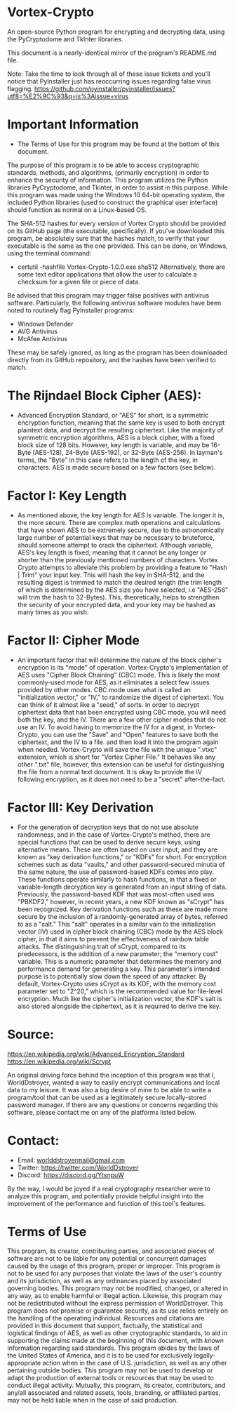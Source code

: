 # Vortex-Crypto
An open-source Python program for encrypting and decrypting data, using the PyCryptodome and TkInter libraries.

This document is a nearly-identical mirror of the program's README.md file.

Note: Take the time to look through all of these issue tickets and you'll notice that PyInstaller just has reoccurring issues regarding false virus flagging.
https://github.com/pyinstaller/pyinstaller/issues?utf8=%E2%9C%93&q=is%3Aissue+virus

# Important Information
- The Terms of Use for this program may be found at the bottom of this document.

The purpose of this program is to be able to access cryptographic standards, methods, and algorithms, (primarily encryption) in order to enhance the security of information.
This program utilizes the Python libraries PyCryptodome, and Tkinter, in order to assist in this purpose. While this program was made using the Windows 10 64-bit operating system, the included
Python libraries (used to construct the graphical user interface) should function as normal on a Linux-based OS.

The SHA-512 hashes for every version of Vortex Crypto should be provided on its GitHub page (the executable, specifically). If you've downloaded this program, be absolutely sure that the hashes
match, to verify that your executable is the same as the one provided. This can be done, on Windows, using the terminal command:
- certutil -hashfile Vortex-Crypto-1.0.0.exe sha512
Alternatively, there are some text editor applications that allow the user to calculate a checksum for a given file or piece of data.

Be advised that this program may trigger false positives with antivirus software. Particularly, the following antivirus software modules have been noted to routinely flag PyInstaller programs:
- Windows Defender
- AVG Antivirus
- McAfee Antivirus

These may be safely ignored, as long as the program has been downloaded directly from its GitHub repository, and the hashes have been verified to match.

# The Rijndael Block Cipher (AES):
- Advanced Encryption Standard, or "AES" for short, is a symmetric encryption function, meaning that the same key is used to both encrypt plaintext data, and decrypt the resulting ciphertext. Like the
majority of symmetric encryption algorithms, AES is a block cipher, with a fixed block size of 128 bits. However, key length is variable, and may be 16-Byte (AES-128), 24-Byte (AES-192), or 32-Byte
(AES-256). In layman's terms, the "Byte" in this case refers to the length of the key, in characters. AES is made secure based on a few factors (see below).

# Factor I: Key Length
- As mentioned above, the key length for AES is variable. The longer it is, the more secure. There are complex math operations and calculations that have shown AES to be extremely secure, due to the
astronomically large number of potential keys that may be necessary to bruteforce, should someone attempt to crack the ciphertext. Although variable, AES's key length is fixed, meaning that it cannot
be any longer or shorter than the previously mentioned numbers of characters. Vortex Crypto attempts to alleviate this problem by providing a feature to "Hash | Trim" your input key. This will hash the
key in SHA-512, and the resulting digest is trimmed to match the desired length (the trim length of which is determined by the AES size you have selected, i.e "AES-256" will trim the hash to 32-Bytes).
This, theoretically, helps to strengthen the security of your encrypted data, and your key may be hashed as many times as you wish.

# Factor II: Cipher Mode
- An important factor that will determine the nature of the block cipher's encryption is its "mode" of operation. Vortex-Crypto's implementation of AES uses "Cipher Block Chaining" (CBC) mode. This is likely the
most commonly-used mode for AES, as it eliminates a select few issues provided by other modes. CBC mode uses what is called an "initialization vector," or "IV," to randomize the digest of ciphertext. You can
think of it almost like a "seed," of sorts. In order to decrypt ciphertext data that has been encrypted using CBC mode, you will need both the key, and the IV. There are a few other cipher modes that do not use
an IV. To avoid having to memorize the IV for a digest, in Vortex-Crypto, you can use the "Save" and "Open" features to save both the ciphertext, and the IV to a file. and then load it into the program again when
needed. Vortex-Crypto will save the file with the unique ".vtxc" extension, which is short for "Vortex Cipher File." It behaves like any other ".txt" file, however, this extension can be useful for distinguishing the file
from a normal text document. It is okay to provide the IV following encryption, as it does not need to be a "secret" after-the-fact.

# Factor III: Key Derivation
- For the generation of decryption keys that do not use absolute randomness, and in the case of Vortex-Crypto's method, there are special functions that can be used to derive secure keys, using alternative means.
These are often based on user input, and they are known as "key derivation functions," or "KDFs" for short. For encryption schemes such as data "vaults," and other password-secured minutia of the same nature,
the use of password-based KDFs comes into play. These functions operate similarly to hash functions, in that a fixed or variable-length decryption key is generated from an input string of data. Previously, the
password-based KDF that was most-often used was "PBKDF2," however, in recent years, a new KDF known as "sCrypt" has been recognized. Key derivation functions such as these are made more secure by
the inclusion of a randomly-generated array of bytes, referred to as a "salt." This "salt" operates in a similar vain to the initialization vector (IV) used in cipher block chaining (CBC) mode by the AES block cipher,
in that it aims to prevent the effectiveness of rainbow table attacks. The distinguishing trait of sCrypt, compared to its predecessors, is the addition of a new parameter; the "memory cost" variable. This is a
numeric parameter that determines the memory and performance demand for generating a key. This parameter's intended purpose is to potentially slow down the speed of any attacker. By default, Vortex-Crypto
uses sCrypt as its KDF, with the memory cost parameter set to "2^20," which is the recommended value for file-level encryption. Much like the cipher's initialization vector, the KDF's salt is also stored alongside the
ciphertext, as it is required to derive the key.

# Source:
https://en.wikipedia.org/wiki/Advanced_Encryption_Standard
https://en.wikipedia.org/wiki/Scrypt

An original driving force behind the inception of this program was that I, WorldDstroyer, wanted a way to easily encrypt communications and local data to my leisure. It was also a big desire of mine to be able to write
a program/tool that can be used as a legitimately secure locally-stored password manager. If there are any questions or concerns regarding this software, please contact me on any of the platforms listed below.

# Contact:
- Email: worlddstroyermail@gmail.com
- Twitter: https://twitter.com/WorldDstroyer
- Discord: https://discord.gg/YtsnpuW

By the way, I would be joyed if a real cryptography researcher were to analyze this program, and potentially provide helpful insight into the improvement of the performance and function of this tool's features.

# Terms of Use
This program, its creator, contributing parties, and associated pieces of software are not to be liable for any potential or concurrent damages caused by the usage of this program, proper or improper. This program
is not to be used for any purposes that violate the laws of the user's country and its jurisdiction, as well as any ordinances placed by associated governing bodies. This program may not be modified, changed, or
altered in any way, as to enable harmful or illegal action. Likewise, this program may not be redistributed without the express permission of WorldDstroyer. This program does not promise or guarantee security,
as its use relies entirely on the handling of the operating individual. Resources and citations are provided in this document that support, factually, the statistical and logistical findings of AES, as well as other
cryptographic standards, to aid in supporting the claims made at the beginning of this document, with *known* information regarding said standards. This program abides by the laws of the United States of America,
and it is to be used for exclusively legally-appropriate action when in the case of U.S. jurisdiction, as well as any other pertaining outside bodies. This program may not be used to develop or adapt the production of
external tools or resources that may be used to conduct illegal activity. Mutually, this program, its creator, contributors, and any/all associated and related assets, tools, branding, or affiliated parties, may not be
held liable when in the case of said production.
